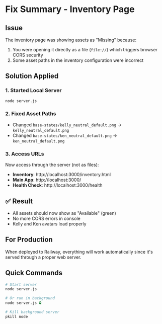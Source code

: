 # Fix Summary - Inventory Page

## Issue
The inventory page was showing assets as "Missing" because:
1. You were opening it directly as a file (`file://`) which triggers browser CORS security
2. Some asset paths in the inventory configuration were incorrect

## Solution Applied

### 1. Started Local Server
```bash
node server.js
```

### 2. Fixed Asset Paths
- Changed `base-states/kelly_neutral_default.png` → `kelly_neutral_default.png`
- Changed `base-states/ken_neutral_default.png` → `ken_neutral_default.png`

### 3. Access URLs
Now access through the server (not as files):
- **Inventory**: http://localhost:3000/inventory.html
- **Main App**: http://localhost:3000/
- **Health Check**: http://localhost:3000/health

## ✅ Result
- All assets should now show as "Available" (green)
- No more CORS errors in console
- Kelly and Ken avatars load properly

## For Production
When deployed to Railway, everything will work automatically since it's served through a proper web server.

## Quick Commands
```bash
# Start server
node server.js

# Or run in background
node server.js &

# Kill background server
pkill node
```
